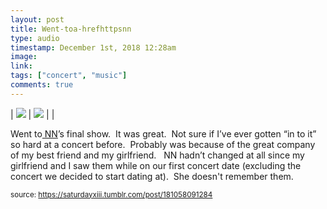 ```yaml
---
layout: post
title: Went-toa-hrefhttpsnn
type: audio
timestamp: December 1st, 2018 12:28am
image: 
link: 
tags: ["concert", "music"]
comments: true
---
```


| <img src="https://saturdayxiii.github.io/media/181058091284_0.jpg"/> | <img src="https://saturdayxiii.github.io/media/181058091284_1.jpg"/> |  |

Went to<a href="https://nnedmonton.bandcamp.com" target="_blank"> NN</a>’s final show.  It was great.  Not sure if I’ve ever gotten “in to it” so hard at a concert before.  Probably was because of the great company of my best friend and my girlfriend.  
NN hadn’t changed at all since my girlfriend and I saw them while on our first concert date (excluding the concert we decided to start dating at).  She doesn't remember them.
 
  
<small>source: https://saturdayxiii.tumblr.com/post/181058091284</small>